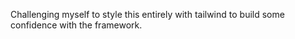 Challenging myself to style this entirely with tailwind to build some confidence with the framework.
